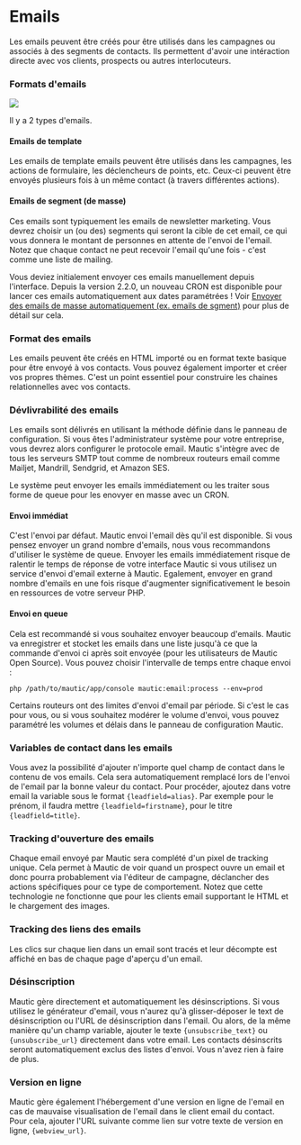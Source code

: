 # Emails ###

Les emails peuvent être créés pour être utilisés dans les campagnes ou associés à des segments de contacts. Ils permettent d'avoir une intéraction directe avec vos clients, prospects ou autres interlocuteurs.

### Formats d'emails ###

![](/emails/media/types.png)

Il y a 2 types d'emails.

#### Emails de template ###

Les emails de template emails peuvent être utilisés dans les campagnes, les actions de formulaire, les déclencheurs de points, etc. Ceux-ci peuvent être envoyés plusieurs fois à un même contact (à travers différentes actions).

#### Emails de segment (de masse) ###

Ces emails sont typiquement les emails de newsletter marketing. Vous devrez choisir un (ou des) segments qui seront la cible de cet email, ce qui vous donnera le montant de personnes en attente de l'envoi de l'email. Notez que chaque contact ne peut recevoir l'email qu'une fois - c'est comme une liste de mailing.

Vous deviez initialement envoyer ces emails manuellement depuis l'interface. Depuis la version 2.2.0, un nouveau CRON est disponible pour lancer ces emails automatiquement aux dates paramétrées ! Voir [Envoyer des emails de masse automatiquement (ex. emails de sgment)](./../setup/cron_jobs.html#send-scheduled-broadcasts-e-g-segment-emails) pour plus de détail sur cela.

### Format des emails ###

Les emails peuvent ête créés en HTML importé ou en format texte basique pour être envoyé à vos contacts. Vous pouvez également importer et créer vos propres thèmes. C'est un point essentiel pour construire les chaines relationnelles avec vos contacts.

### Dévlivrabilité des emails ###

Les emails sont délivrés en utilisant la méthode définie dans le panneau de configuration. Si vous êtes l'administrateur système pour votre entreprise, vous devrez alors configurer le protocole email. Mautic s'intègre avec de tous les serveurs SMTP tout comme de nombreux routeurs email comme Mailjet, Mandrill, Sendgrid, et Amazon SES.

Le système peut envoyer les emails immédiatement ou les traiter sous forme de queue pour les enovyer en masse avec un CRON.

#### Envoi immédiat ###

C'est l'envoi par défaut. Mautic envoi l'email dès qu'il est disponible. Si vous pensez envoyer un grand nombre d'emails, nous vous recommandons d'utiliser le système de queue. Envoyer les emails immédiatement risque de ralentir le temps de réponse de votre interface Mautic si vous utilisez un service d'envoi d'email externe à Mautic. Egalement, envoyer en grand nombre d'emails en une fois risque d'augmenter significativement le besoin en ressources de votre serveur PHP.

#### Envoi en queue ###

Cela est recommandé si vous souhaitez envoyer beaucoup d'emails. Mautic va enregistrer et stocket les emails dans une liste jusqu'à ce que la commande d'envoi ci après soit envoyée (pour les utilisateurs de Mautic Open Source). Vous pouvez choisir l'intervalle de temps entre chaque envoi :

```
php /path/to/mautic/app/console mautic:email:process --env=prod
```

Certains routeurs ont des limites d'envoi d'email par période. Si c'est le cas pour vous, ou si vous souhaitez modérer le volume d'envoi, vous pouvez paramétré les volumes et délais dans le panneau de configuration Mautic.

### Variables de contact dans les emails ###

Vous avez la possibilité d'ajouter n'importe quel champ de contact dans le contenu de vos emails. Cela sera automatiquement remplacé lors de l'envoi de l'email par la bonne valeur du contact.
Pour procéder, ajoutez dans votre email la variable sous le format `{leadfield=alias}`. Par exemple pour le prénom, il faudra mettre `{leadfield=firstname}`, pour le titre `{leadfield=title}`.

### Tracking d'ouverture des emails ###

Chaque email envoyé par Mautic sera complété d'un pixel de tracking unique. Cela permet à Mautic de voir quand un prospect ouvre un email et donc pourra probablement via l'éditeur de campagne, déclancher des actions spécifiques pour ce type de comportement. Notez que cette technologie ne fonctionne que pour les clients email supportant le HTML et le chargement des images.

### Tracking des liens des emails ###

Les clics sur chaque lien dans un email sont tracés et leur décompte est affiché en bas de chaque page d'aperçu d'un email.

### Désinscription ###

Mautic gère directement et automatiquement les désinscriptions. Si vous utilisez le générateur d'email, vous n'aurez qu'à glisser-déposer le text de désinscription ou l'URL de désinscription dans l'email. Ou alors, de la même manière qu'un champ variable, ajouter le texte `{unsubscribe_text}` ou `{unsubscribe_url}` directement dans votre email.
Les contacts désinscrits seront automatiquement exclus des listes d'envoi. Vous n'avez rien à faire de plus.

### Version en ligne ###

Mautic gère également l'hébergement d'une version en ligne de l'email en cas de mauvaise visualisation de l'email dans le client email du contact. Pour cela, ajouter l'URL suivante comme lien sur votre texte de version en ligne, `{webview_url}`.
